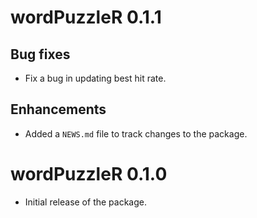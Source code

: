 # wordPuzzleR 0.1.1

## Bug fixes

* Fix a bug in updating best hit rate.

## Enhancements

* Added a `NEWS.md` file to track changes to the package.


# wordPuzzleR 0.1.0

* Initial release of the package.
